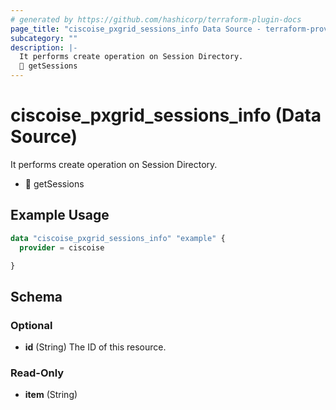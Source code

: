 ```yaml
---
# generated by https://github.com/hashicorp/terraform-plugin-docs
page_title: "ciscoise_pxgrid_sessions_info Data Source - terraform-provider-ciscoise"
subcategory: ""
description: |-
  It performs create operation on Session Directory.
  🚧 getSessions
---
```


# ciscoise_pxgrid_sessions_info (Data Source)

It performs create operation on Session Directory.

- 🚧 getSessions

## Example Usage

```terraform
data "ciscoise_pxgrid_sessions_info" "example" {
  provider = ciscoise

}
```

<!-- schema generated by tfplugindocs -->
## Schema

### Optional

- **id** (String) The ID of this resource.

### Read-Only

- **item** (String)


